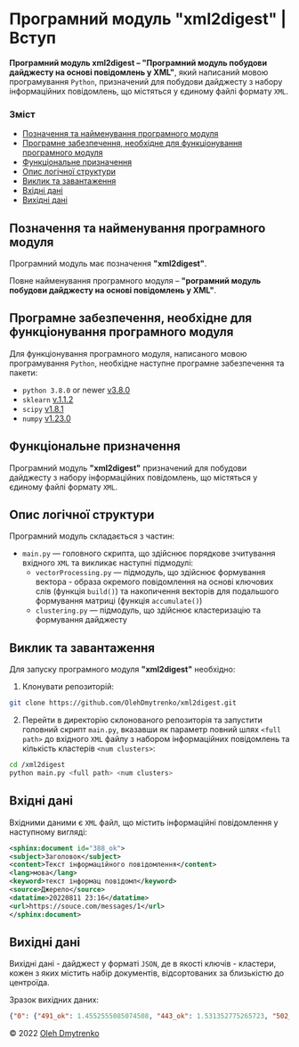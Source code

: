 # Програмний модуль **"xml2digest"** | Вступ

**Програмний модуль xml2digest – "Програмний модуль побудови дайджесту на основі повідомлень у XML"**, який написаний мовою програмування `Python`, призначений для побудови дайджесту з набору інформаційних повідомлень, що містяться у єдиному файлі формату `XML`.


### Зміст
- [Позначення та найменування програмного модуля](#name)
- [Програмне забезпечення, необхідне для функціонування програмного модуля](#software)
- [Функціональне призначення](#function)
- [Опис логічної структури](#structure)
- [Виклик та завантаження](#run)
- [Вхідні дані](#inputdata)
- [Вихідні дані](#outputdata)

<a name="name"></a>
<h2>Позначення та найменування програмного модуля</h2>

Програмний модуль має позначення **"xml2digest"**.

Повне найменування програмного модуля – **"рограмний модуль побудови дайджесту на основі повідомлень у XML"**.

<a name="software"></a>
<h2>Програмне забезпечення, необхідне для функціонування програмного модуля</h2>

Для функціонування програмного модуля, написаного мовою програмування `Python`, необхідне наступне програмне забезпечення та пакети:

- `python 3.8.0` or newer [v3.8.0](https://www.python.org/downloads/release/python-380/)
- `sklearn` [v.1.1.2](https://pypi.org/project/scikit-learn/1.1.2/)
- `scipy` [v1.8.1](https://pypi.org/project/scipy/1.8.1/)
- `numpy` [v1.23.0](https://pypi.org/project/numpy/1.23.0/)

<a name="function"></a>
<h2>Функціональне призначення</h2>

Програмний модуль **"xml2digest"** призначений для побудови дайджесту з набору інформаційних повідомлень, що містяться у єдиному файлі формату `XML`.

<a name="structure"></a>
<h2>Опис логічної структури</h2>

Програмний модуль складається з частин:
- `main.py` — головного скрипта, що здійснює порядкове зчитування вхідного `XML` та викликає наступні підмодулі:
	- `vectorProcessing.py` — підмодуль, що здійснює формування вектора - образа окремого повідомлення на основі ключових слів (функція `build()`) та накопичення векторів для подальшого формування матриці (функція `accumulate()`)
	- `clustering.py` — підмодуль, що здійснює кластеризацію та формування дайджесту

	
<a name="run"></a>
<h2>Виклик та завантаження</h2>

Для запуску програмного модуля **"xml2digest"** необхідно:
1. Клонувати репозиторій:
```sh
git clone https://github.com/OlehDmytrenko/xml2digest.git
```
2. Перейти в директорію склонованого репозиторія та запустити головний скрипт `main.py`, вказавши як параметр повний шлях `<full path>` до вхідного `XML` файлу з набором інформаційних повідомлень та кількість кластерів `<num clusters>`:
```sh
cd /xml2digest
python main.py <full path> <num clusters>
```

<a name="inputdata"></a>
<h2>Вхідні дані</h2>

Вхідними даними є `XML` файл, що містить інформаційні повідомлення у наступному вигляді: 

```xml
<sphinx:document id="388_ok">
<subject>Заголовок</subject>
<content>Текст інформаційного повідомлення</content>
<lang>мова</lang>
<keyword>текст інформац повідомл</keyword>
<source>Джерело</source>
<datatime>20220811 23:16</datatime>
<url>https://souce.com/messages/1</url>
</sphinx:document>
```

<a name="outputdata"></a>
<h2>Вихідні дані</h2>

Вихідні дані - дайджест у форматі `JSON`, де в якості ключів - кластери, кожен з яких містить набір документів, відсортованих за близькістю до центроїда.

Зразок вихідних даних:

```json
{"0": {"491_ok": 1.4552555085074508, "443_ok": 1.531352775265723, "502_ok": 1.8247985661882045, "424_ok": 1.8289454126118785, "506_ok": 1.8330828779587491, "419_ok": 2.0217481457239668, "445_ok": 2.03668152280724, "429_ok": 2.0989634067606056, "401_ok": 2.2588973150388805, "402_ok": 2.2588973150388805, "406_ok": 2.2588973150388805, "417_ok": 2.2855697760300218, "455_ok": 2.2855697760300218, "459_ok": 2.2855697760300657, "504_ok": 2.2954920488985526, "458_ok": 2.2987899559785743, "442_ok": 2.302083138563764, "499_ok": 2.302083138563765, "462_ok": 2.3086554110916104, "394_ok": 2.3119345410962824, "530_ok": 2.4082331234453997, "422_ok": 2.4207835172657655, "525_ok": 2.4580502475099584, "457_ok": 2.4977951709965382, "501_ok": 2.5068775920870285, "396_ok": 2.5129143025601155, "427_ok": 2.601784723330616, "529_ok": 2.607601728957011, "522_ok": 2.622087785070746, "527_ok": 2.6508224203315294, "434_ok": 2.6764198363664806, "463_ok": 2.7045772852723484, "523_ok": 2.781902355628889, "409_ok": 2.8170818967902345, "447_ok": 2.8170818967902345, "403_ok": 2.8278183240493604, "468_ok": 2.8278183240493724, "481_ok": 2.8411818050921904, "460_ok": 2.8438469657733427, "465_ok": 2.8677219532412717, "500_ok": 2.875636233350218, "469_ok": 2.938183130812806, "470_ok": 2.938183130812806, "521_ok": 2.953612906442215, "528_ok": 2.956176705857342, "526_ok": 2.958738283695425, "423_ok": 2.9612976457216478, "473_ok": 2.98169345637151, "404_ok": 2.9893060086286356, "408_ok": 2.994370291651705, "400_ok": 3.004473249029238, "498_ok": 3.1641283142408883, "514_ok": 3.1713029710885787, "466_ok": 3.1784614328145944, "492_ok": 3.1879810445634553, "432_ok": 3.1998407329511673, "524_ok": 3.302369964573945, "475_ok": 3.3092449181610273, "511_ok": 3.3161056186178905, "480_ok": 3.316105618617898, "482_ok": 3.3206715441507115, "448_ok": 3.3229521542272695, "410_ok": 3.327508685125654, "477_ok": 3.32750868512566, "503_ok": 3.334331806380569, "389_ok": 3.33433180638059, "421_ok": 3.336603079509571, "464_ok": 3.341140993806751, "431_ok": 3.345672753094492, "518_ok": 3.3479363324218703, "474_ok": 3.3501983823501957, "420_ok": 3.3973535316895824, "437_ok": 3.3995827000435352, "456_ok": 3.4018104076486577, "451_ok": 3.4062614520746477, "418_ok": 3.4107066877984007, "441_ok": 3.417363699644413, "520_ok": 3.426219595451117, "440_ok": 3.4284299951150765, "486_ok": 3.432846524636343, "414_ok": 3.432846524636357, "433_ok": 3.4328465246363753, "490_ok": 3.4372573793667307, "438_ok": 3.4438630689191716, "471_ok": 3.4438630689192014, "412_ok": 3.446062151589402, "452_ok": 3.4460621515894028, "415_ok": 3.4482598318236706, "467_ok": 3.4504561123016786, "453_ok": 3.4504561123016977, "435_ok": 3.4504561123016986, "497_ok": 3.4548444846654074, "413_ok": 3.454844484665432, "425_ok": 3.4570365818681466, "444_ok": 3.4570365818681488, "428_ok": 3.45922728994875, "509_ok": 3.4636045492851864, "398_ok": 3.4636045492851966, "483_ok": 3.465791105791079, "390_ok": 3.4657911057910953, "489_ok": 3.4679762836749743, "485_ok": 3.4723425139860864, "461_ok": 3.4745235715975045, "487_ok": 3.4767032609554263, "510_ok": 3.4788815846317167, "450_ok": 3.4810585451901335, "436_ok": 3.483234145186448, "517_ok": 3.4854083871684525, "395_ok": 3.485408387168459, "397_ok": 3.485408387168468, "391_ok": 3.4854083871684822, "508_ok": 3.4854083871684907, "393_ok": 3.4875812736760254, "388_ok": 3.4875812736760587, "484_ok": 3.489752807241111, "516_ok": 3.489752807241123, "476_ok": 3.4897528072411244, "519_ok": 3.4897528072411257, "478_ok": 3.4897528072411363, "392_ok": 3.4940918256322835, "488_ok": 3.4940918256322844, "495_ok": 3.4940918256322884, "426_ok": 3.4962593154830217, "430_ok": 3.5005902689981863, "494_ok": 3.500590268998192, "513_ok": 3.500590268998205, "493_ok": 3.502753737640764, "507_ok": 3.502753737640766, "479_ok": 3.5027537376407696, "472_ok": 3.50275373764077, "496_ok": 3.5049158708459554, "512_ok": 3.5049158708459554}, "1": {"399_ok": 2.7386127875258293, "405_ok": 2.7386127875258293, "407_ok": 2.7748873851023204, "411_ok": 2.8106938645110375, "449_ok": 2.8106938645110375, "416_ok": 3.1144823004794855, "454_ok": 3.114482300479486, "505_ok": 3.3615472627943213, "515_ok": 3.449637662132067, "439_ok": 3.4496376621320675}}
```


© 2022 [Oleh Dmytrenko](https://github.com/OlehDmytrenko)
